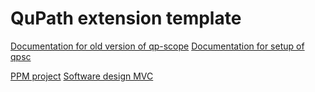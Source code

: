 # QuPath extension template

[Documentation for old version of qp-scope](https://docs.google.com/document/d/1XBRZRJ0p-M71GUEMJQ4xSMDFfq8fcTMy6KwfbtxXz-Q/edit?tab=t.0)
[Documentation for setup of qpsc](https://docs.google.com/document/d/1XBRZRJ0p-M71GUEMJQ4xSMDFfq8fcTMy6KwfbtxXz-Q/edit?tab=t.0)

[PPM project](https://docs.google.com/document/u/3/d/1XefVDE7qYCOOUUUYZDh4zW0qORQXOUilt47npvDIW3M/mobilebasic#heading=h.ywwydiewamwm)
[Software design MVC]()
